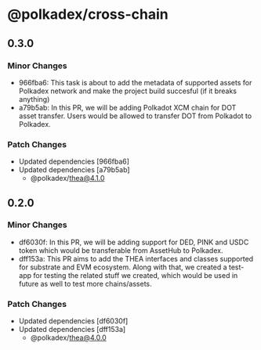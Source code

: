 # @polkadex/cross-chain

## 0.3.0

### Minor Changes

- 966fba6: This task is about to add the metadata of supported assets for Polkadex network and make the project build succesful (if it breaks anything)
- a79b5ab: In this PR, we will be adding Polkadot XCM chain for DOT asset transfer. Users would be allowed to transfer DOT from Polkadot to Polkadex.

### Patch Changes

- Updated dependencies [966fba6]
- Updated dependencies [a79b5ab]
  - @polkadex/thea@4.1.0

## 0.2.0

### Minor Changes

- df6030f: In this PR, we will be adding support for DED, PINK and USDC token which would be transferable from AssetHub to Polkadex.
- dff153a: This PR aims to add the THEA interfaces and classes supported for substrate and EVM ecosystem. Along with that, we created a test-app for testing the related stuff we created, which would be used in future as well to test more chains/assets.

### Patch Changes

- Updated dependencies [df6030f]
- Updated dependencies [dff153a]
  - @polkadex/thea@4.0.0
